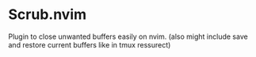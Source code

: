 # Scrub.nvim

Plugin to close unwanted buffers easily on nvim. (also might include save and restore current buffers like in tmux ressurect)
